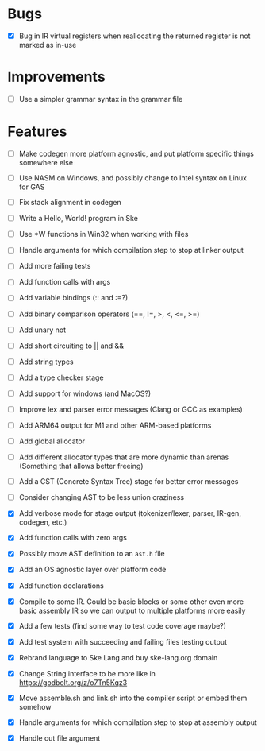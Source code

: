 # Bugs
- [x] Bug in IR virtual registers when reallocating the returned register is not marked as in-use

# Improvements
- [ ] Use a simpler grammar syntax in the grammar file

# Features
- [ ] Make codegen more platform agnostic, and put platform specific things somewhere else
- [ ] Use NASM on Windows, and possibly change to Intel syntax on Linux for GAS
- [ ] Fix stack alignment in codegen
- [ ] Write a Hello, World! program in Ske
- [ ] Use *W functions in Win32 when working with files
- [ ] Handle arguments for which compilation step to stop at linker output
- [ ] Add more failing tests
- [ ] Add function calls with args
- [ ] Add variable bindings (:: and :=?)
- [ ] Add binary comparison operators (==, !=, >, <, <=, >=)
- [ ] Add unary not
- [ ] Add short circuiting to || and &&
- [ ] Add string types
- [ ] Add a type checker stage
- [ ] Add support for windows (and MacOS?)
- [ ] Improve lex and parser error messages (Clang or GCC as examples)
- [ ] Add ARM64 output for M1 and other ARM-based platforms
- [ ] Add global allocator
- [ ] Add different allocator types that are more dynamic than arenas (Something that allows better freeing)
- [ ] Add a CST (Concrete Syntax Tree) stage for better error messages
- [ ] Consider changing AST to be less union craziness


- [x] Add verbose mode for stage output (tokenizer/lexer, parser, IR-gen, codegen, etc.)
- [x] Add function calls with zero args
- [x] Possibly move AST definition to an `ast.h` file
- [X] Add an OS agnostic layer over platform code
- [X] Add function declarations
- [x] Compile to some IR. Could be basic blocks or some other even more basic assembly IR so we can output to multiple platforms more easily
- [X] Add a few tests (find some way to test code coverage maybe?)
- [X] Add test system with succeeding and failing files testing output
- [X] Rebrand language to Ske Lang and buy ske-lang.org domain
- [X] Change String interface to be more like in https://godbolt.org/z/o7Tn5Kqz3
- [X] Move assemble.sh and link.sh into the compiler script or embed them somehow
- [X] Handle arguments for which compilation step to stop at assembly output
- [X] Handle out file argument
